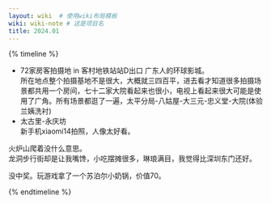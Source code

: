 ```yaml
---
layout: wiki  # 使用wiki布局模板
wiki: wiki-note # 这是项目名
title: 2024.01
---
```


{% timeline %}
<!-- node 2024.1.1 元旦@广州 -->
- 72家房客拍摄地 in 客村地铁站站D出口
广东人的环球影城。  
所在地点整个拍摄基地不是很大，大概就三四百平，进去看才知道很多拍摄场景都共用一个房间，七十二家大院看起来也很小，电视上看起来很大可能是使用了广角。所有场景都逛了一遍，太平分局-八姑屋-大三元-忠义堂-大院(体验兰姨洗衬)
- 太古里-永庆坊  
新手机xiaomi14拍照，人像太好看。 

<!-- node 2024.1.20 火炉山-龙洞步行街 -->
火炉山爬着没什么意思。  
龙洞步行街却是让我嘴馋，小吃摆摊很多，琳琅满目，我觉得比深圳东门还好。 

<!-- node 2024.1.26 Appeon年会 -->
没中奖。玩游戏拿了一个苏泊尔小奶锅，价值70。

{% endtimeline %}


